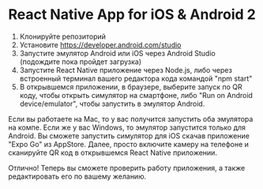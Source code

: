 # React Native App for iOS & Android 2

1. Клонируйте репозиторий 
2. Установите https://developer.android.com/studio
3. Запустите эмулятор Android или iOS через Android Studio (подождите пока пройдет загрузка)
4. Запустите React Native приложение через Node.js, либо через встроенный терминал вашего редактора кода командой "npm start"
5. В открывшемся приложении, в браузере, выберите запуск по QR коду, чтобы открыть симулятор на смартфоне, либо "Run on Android device/emulator", чтобы запустить в эмулятор Android. 

Если вы работаете на Mac, то у вас получится запустить оба эмулятора на компе. 
Если же у вас Windows, то эмулятор запустится только для Android. Вы сможете запустить симулятор для iOS скачав приложение "Expo Go" из AppStore. Далее, просто включите камеру на телефоне и сканируйте QR код в открывшемся React Native приложении. 

Отлично! Теперь вы сможете проверить работу приложения, а также редактировать его по вашему желанию. 
